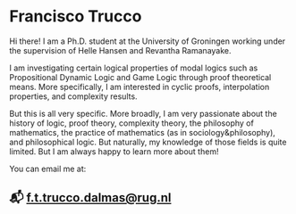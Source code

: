 # Francisco Trucco

Hi there! I am a Ph.D. student at the University of Groningen working under the supervision of Helle Hansen and Revantha Ramanayake.

I am investigating certain logical properties of modal logics such as Propositional Dynamic Logic and Game Logic through proof theoretical means. More specifically, I am interested in cyclic proofs, interpolation properties, and complexity results.

But this is all very specific. More broadly, I am very passionate about the history of logic, proof theory, complexity theory, the philosophy of mathematics, the practice of mathematics (as in sociology&philosophy), and philosophical logic. But naturally, my knowledge of those fields is quite limited. But I am always happy to learn more about them!

You can email me at:

## 📬 f.t.trucco.dalmas@rug.nl
